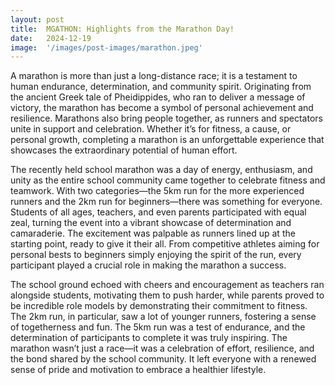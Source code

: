 ```yaml
---
layout: post
title:  MGATHON: Highlights from the Marathon Day!
date:   2024-12-19
image:  '/images/post-images/marathon.jpeg'
---
```


A marathon is more than just a long-distance race; it is a testament to human endurance, determination, and community spirit. Originating from the ancient Greek tale of Pheidippides, who ran to deliver a message of victory, the marathon has become a symbol of personal achievement and resilience. Marathons also bring people together, as runners and spectators unite in support and celebration. Whether it’s for fitness, a cause, or personal growth, completing a marathon is an unforgettable experience that showcases the extraordinary potential of human effort.

The recently held school marathon was a day of energy, enthusiasm, and unity as the entire school community came together to celebrate fitness and teamwork. With two categories—the 5km run for the more experienced runners and the 2km run for beginners—there was something for everyone. Students of all ages, teachers, and even parents participated with equal zeal, turning the event into a vibrant showcase of determination and camaraderie. The excitement was palpable as runners lined up at the starting point, ready to give it their all. From competitive athletes aiming for personal bests to beginners simply enjoying the spirit of the run, every participant played a crucial role in making the marathon a success.

The school ground echoed with cheers and encouragement as teachers ran alongside students, motivating them to push harder, while parents proved to be incredible role models by demonstrating their commitment to fitness. The 2km run, in particular, saw a lot of younger runners, fostering a sense of togetherness and fun. The 5km run was a test of endurance, and the determination of participants to complete it was truly inspiring. The marathon wasn’t just a race—it was a celebration of effort, resilience, and the bond shared by the school community. It left everyone with a renewed sense of pride and motivation to embrace a healthier lifestyle.
